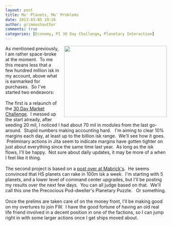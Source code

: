 ```yaml
---
layout: post
title: Mo' Planets, Mo' Problems
date: 2013-03-05 19:26
author: grimmashauthor
comments: true
categories: [Economy, PI 30 Day Challenge, Planetary Interaction]
---
```

<div style="clear: both; text-align: center;"><a href="http://grimmash.com/wp-content/uploads/2013/03/PI-300x2081.png" style="clear: right; float: right; margin-bottom: 1em; margin-left: 1em;"><img border="0" height="222" src="http://grimmash.com/wp-content/uploads/2013/03/PI-300x2081-300x208.png" width="320" /></a></div>As mentioned previously, I am rather space-broke at the moment. &nbsp;To me this means less that a few hundred million isk in my account, above what is earmarked for purchases. &nbsp;So I've started two endeavors: <br /><br />The first is a relaunch of the <a href="http://69.89.31.225/~grimmash/2013/03/04/30-day-market-challenge-wrap-up/" target="_blank">30 Day Market Challenge</a>. &nbsp;I messed up the start already, after seeding 20 mil, I noticed I had about 70 mil in modules from the last go-around. &nbsp;Stupid numbers making accounting hard. &nbsp; I'm aiming to clear 10% margins each day, at least up to the billion isk range. &nbsp;We'll see how it goes. &nbsp;Preliminary actions in Jita seem to indicate margins have gotten tighter on just about everything since the same time last year. &nbsp;As long as the isk flows, I'll be happy. &nbsp;Not sure about daily updates, it may be more of a when I feel like it thing.<br /><br />The second project is based on a <a href="http://mabricksmumblings.blogspot.com/2013/03/why-be-poor-noob.html" target="_blank">post over at Mabrick's</a>. &nbsp;He seems convinced that HS planets can rake in 100m isk a week. &nbsp;I'm starting with 5 planets, and a lower level of command center upgrades, but I'll be posting my results over the next few days. &nbsp;You can all judge based on that. &nbsp;We'll call this one the Precocious Pod-dweller's Planetary Puzzle. &nbsp; Or something.<br /><br />Once the prelims are taken care of on the money front, I'll be making good on my overtures to join FW. &nbsp;I have the good fortune of having an old real life friend involved in a decent position in one of the factions, so I can jump right in with some larger actions once I get ships moved about.
